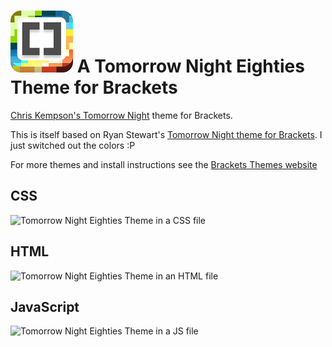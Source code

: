 ![Brackets Themes](https://github.com/Brackets-Themes/TomorrowNight/blob/master/bracket-themes-icon-100x99.png) A Tomorrow Night Eighties Theme for Brackets
=========

[Chris Kempson's Tomorrow Night](https://github.com/chriskempson/tomorrow-theme) theme for Brackets.

This is itself based on Ryan Stewart's [Tomorrow Night theme for Brackets](https://github.com/Brackets-Themes/TomorrowNight). I just switched out the colors :P

For more themes and install instructions see the [Brackets Themes website](http://brackets-themes.github.io/)

## CSS 
![Tomorrow Night Eighties Theme in a CSS file](https://raw.githubusercontent.com/patrickfatrick/TomorrowNightEighties/master/tomorrow-night-eighties-css.tiff)

## HTML
![Tomorrow Night Eighties Theme in an HTML file](https://raw.githubusercontent.com/patrickfatrick/TomorrowNightEighties/master/tomorrow-night-eighties-html.tiff)

## JavaScript
![Tomorrow Night Eighties Theme in a JS file](https://raw.githubusercontent.com/patrickfatrick/TomorrowNightEighties/master/tomorrow-night-eighties-js.tiff)